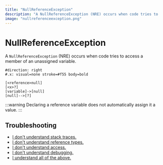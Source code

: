 ```yaml
---
title: "NullReferenceException"
description: "A NullReferenceException (NRE) occurs when code tries to access a member of an unassigned variable."
image: "nullreferenceexception.png"
---
```


# NullReferenceException

A `NullReferenceException` (NRE) occurs when code tries to access a member of an unassigned variable.  

```nomnoml
#direction: right
#.x: visual=none stroke=#f55 body=bold

[<reference>null]
[<x>?]
[variable]->[null]
[null]-->[?]
```

:::warning
Declaring a reference variable does not automatically assign it a value.
:::

## Troubleshooting

- [I don't understand stack traces.](NullReferenceException/Stack%20Trace.md)
- [I don't understand reference types.](NullReferenceException/Reference%20Types.md)
- [I don't understand access.](NullReferenceException/Access.md)
- [I don't understand debugging.](NullReferenceException/Debugging.md)
- [I understand all of the above.](NullReferenceException/Options.md)
